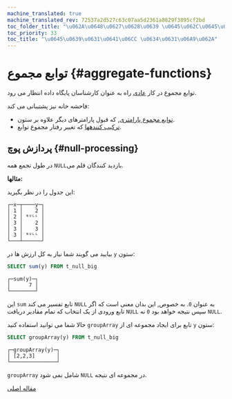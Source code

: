 ```yaml
---
machine_translated: true
machine_translated_rev: 72537a2d527c63c07aa5d2361a8829f3895cf2bd
toc_folder_title: "\u062A\u0648\u0627\u0628\u0639 \u0645\u062C\u0645\u0648\u0639"
toc_priority: 33
toc_title: "\u0645\u0639\u0631\u0641\u06CC \u0634\u0631\u06A9\u062A"
---
```


# توابع مجموع {#aggregate-functions}

توابع مجموع در کار [عادی](http://www.sql-tutorial.com/sql-aggregate-functions-sql-tutorial) راه به عنوان کارشناسان پایگاه داده انتظار می رود.

فاحشه خانه نیز پشتیبانی می کند:

-   [توابع مجموع پارامتری](parametric-functions.md#aggregate_functions_parametric), که قبول پارامترهای دیگر علاوه بر ستون.
-   [ترکیب کنندهها](combinators.md#aggregate_functions_combinators) که تغییر رفتار مجموع توابع.

## پردازش پوچ {#null-processing}

در طول تجمع همه `NULL`بازدید کنندگان قلم می.

**مثالها:**

این جدول را در نظر بگیرید:

``` text
┌─x─┬────y─┐
│ 1 │    2 │
│ 2 │ ᴺᵁᴸᴸ │
│ 3 │    2 │
│ 3 │    3 │
│ 3 │ ᴺᵁᴸᴸ │
└───┴──────┘
```

بیایید می گویند شما نیاز به کل ارزش ها در `y` ستون:

``` sql
SELECT sum(y) FROM t_null_big
```

    ┌─sum(y)─┐
    │      7 │
    └────────┘

این `sum` تابع تفسیر می کند `NULL` به عنوان `0`. به خصوص, این بدان معنی است که اگر تابع ورودی از یک انتخاب که تمام مقادیر دریافت `NULL` سپس نتیجه خواهد بود `0` نه `NULL`.

حالا شما می توانید استفاده کنید `groupArray` تابع برای ایجاد مجموعه ای از `y` ستون:

``` sql
SELECT groupArray(y) FROM t_null_big
```

``` text
┌─groupArray(y)─┐
│ [2,2,3]       │
└───────────────┘
```

`groupArray` شامل نمی شود `NULL` در مجموعه ای نتیجه.

[مقاله اصلی](https://clickhouse.tech/docs/en/query_language/agg_functions/) <!--hide-->

